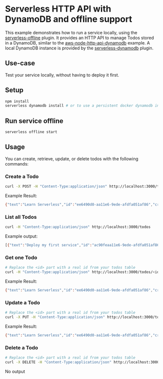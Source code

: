 <!--
title: 'AWS Serverless HTTP API with DynamoDB and offline support example in NodeJS'
description: 'This example demonstrates how to run a service locally, using the ''serverless-offline'' plugin. It provides an HTTP API to manage Todos stored in DynamoDB.'
layout: Doc
framework: v3
platform: AWS
language: nodeJS
authorLink: 'https://github.com/adambrgmn'
authorName: 'Adam Bergman'
authorAvatar: 'https://avatars1.githubusercontent.com/u/13746650?v=4&s=140'
-->
# Serverless HTTP API with DynamoDB and offline support

This example demonstrates how to run a service locally, using the
[serverless-offline](https://github.com/dherault/serverless-offline) plugin. It
provides an HTTP API to manage Todos stored in a DynamoDB, similar to the
[aws-node-http-api-dynamodb](https://github.com/serverless/examples/tree/master/aws-node-http-api-dynamodb)
example. A local DynamoDB instance is provided by the
[serverless-dynamodb](https://github.com/raisenational/serverless-dynamodb)
plugin.

## Use-case

Test your service locally, without having to deploy it first.

## Setup

```bash
npm install
serverless dynamodb install # or to use a persistent docker dynamodb instead, open a new terminal: cd ./dynamodb && docker-compose up -d
```

## Run service offline

```bash
serverless offline start
```

## Usage

You can create, retrieve, update, or delete todos with the following commands:

### Create a Todo

```bash
curl -X POST -H "Content-Type:application/json" http://localhost:3000/todos --data '{ "text": "Learn Serverless" }'
```

Example Result:
```bash
{"text":"Learn Serverless","id":"ee6490d0-aa11e6-9ede-afdfa051af86","createdAt":1479138570824,"checked":false,"updatedAt":1479138570824}%
```

### List all Todos

```bash
curl -H "Content-Type:application/json" http://localhost:3000/todos
```

Example output:
```bash
[{"text":"Deploy my first service","id":"ac90feaa11e6-9ede-afdfa051af86","checked":true,"updatedAt":1479139961304},{"text":"Learn Serverless","id":"206793aa11e6-9ede-afdfa051af86","createdAt":1479139943241,"checked":false,"updatedAt":1479139943241}]%
```

### Get one Todo

```bash
# Replace the <id> part with a real id from your todos table
curl -H "Content-Type:application/json" http://localhost:3000/todos/<id>
```

Example Result:
```bash
{"text":"Learn Serverless","id":"ee6490d0-aa11e6-9ede-afdfa051af86","createdAt":1479138570824,"checked":false,"updatedAt":1479138570824}%
```

### Update a Todo

```bash
# Replace the <id> part with a real id from your todos table
curl -X PUT -H "Content-Type:application/json" http://localhost:3000/todos/<id> --data '{ "text": "Learn Serverless", "checked": true }'
```

Example Result:
```bash
{"text":"Learn Serverless","id":"ee6490d0-aa11e6-9ede-afdfa051af86","createdAt":1479138570824,"checked":true,"updatedAt":1479138570824}%
```

### Delete a Todo

```bash
# Replace the <id> part with a real id from your todos table
curl -X DELETE -H "Content-Type:application/json" http://localhost:3000/todos/<id>
```

No output
